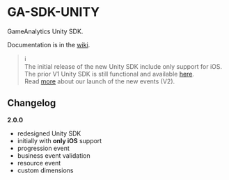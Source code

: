 # GA-SDK-UNITY
GameAnalytics Unity SDK.

Documentation is in the [wiki](https://github.com/GameAnalytics/GA-SDK-UNITY/wiki).


> :information_source:<br>
> The initial release of the new Unity SDK include only support for iOS.<br>
> The prior V1 Unity SDK is still functional and available [here](http://download.gameanalytics.com/unity/UnityWrapper.package).<br>
> Read [more](http://www.gameanalytics.com/update/) about our launch of the new events (V2).



Changelog
---------

**2.0.0**
* redesigned Unity SDK 
* initially with **only iOS** support
* progression event
* business event validation
* resource event
* custom dimensions
